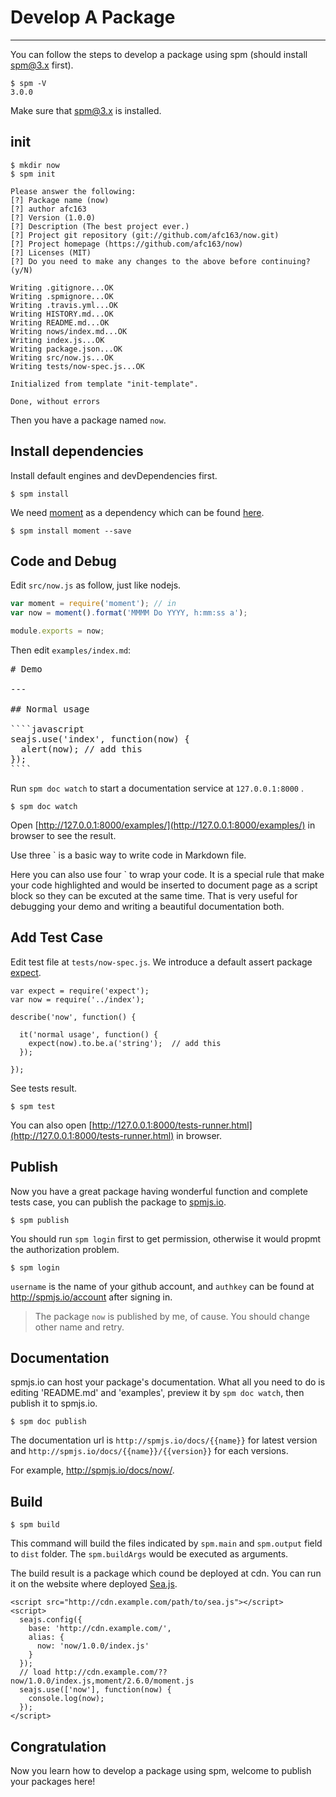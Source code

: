 # Develop A Package

---

You can follow the steps to develop a package using spm (should install spm@3.x first).

```
$ spm -V
3.0.0
```

Make sure that spm@3.x is installed.

## init

```
$ mkdir now
$ spm init
```

```
Please answer the following:
[?] Package name (now)
[?] author afc163
[?] Version (1.0.0)
[?] Description (The best project ever.)
[?] Project git repository (git://github.com/afc163/now.git)
[?] Project homepage (https://github.com/afc163/now)
[?] Licenses (MIT)
[?] Do you need to make any changes to the above before continuing? (y/N)

Writing .gitignore...OK
Writing .spmignore...OK
Writing .travis.yml...OK
Writing HISTORY.md...OK
Writing README.md...OK
Writing nows/index.md...OK
Writing index.js...OK
Writing package.json...OK
Writing src/now.js...OK
Writing tests/now-spec.js...OK

Initialized from template "init-template".

Done, without errors
```

Then you have a package named `now`.

## Install dependencies

Install default engines and devDependencies first.

```
$ spm install
```

We need [moment](http://momentjs.com) as a dependency which can be found [here](http://spmjs.io/package/moment).

```
$ spm install moment --save
```

## Code and Debug

Edit `src/now.js` as follow, just like nodejs.

```js
var moment = require('moment'); // in
var now = moment().format('MMMM Do YYYY, h:mm:ss a');

module.exports = now;
```

Then edit `examples/index.md`:

<pre>
# Demo

---

## Normal usage

````javascript
seajs.use('index', function(now) {
  alert(now); // add this
});
````
</pre>


Run `spm doc watch` to start a documentation service at `127.0.0.1:8000` .

```
$ spm doc watch
```

Open [http://127.0.0.1:8000/examples/](http://127.0.0.1:8000/examples/) in browser to see the result.

Use three ` is a basic way to write code in Markdown file.

Here you can also use four ` to wrap your code. It is a special rule that make your code highlighted and would be inserted to document page as a script block so they can be excuted at the same time. That is very useful for debugging your demo and writing a beautiful documentation both.

## Add Test Case

Edit test file at `tests/now-spec.js`. We introduce a default assert package [expect](http://spmjs.io/package/expect).

```
var expect = require('expect');
var now = require('../index');

describe('now', function() {

  it('normal usage', function() {
    expect(now).to.be.a('string');  // add this
  });

});
```

See tests result.

```
$ spm test
```

You can also open [http://127.0.0.1:8000/tests-runner.html](http://127.0.0.1:8000/tests-runner.html) in browser.

## Publish

Now you have a great package having wonderful function and complete tests case, you can publish the package to [spmjs.io](http://spmjs.io/).

```
$ spm publish
```

You should run `spm login` first to get permission, otherwise it would propmt the authorization problem. 

```
$ spm login
```

`username` is the name of your github account, and `authkey` can be found at http://spmjs.io/account after signing in.

> The package `now` is published by me, of cause. You should change other name and retry.

## Documentation

spmjs.io can host your package's documentation. What all you need to do is editing 'README.md' and 'examples', preview it by `spm doc watch`, then publish it to spmjs.io.

```
$ spm doc publish
```

The documentation url is `http://spmjs.io/docs/{{name}}` for latest version and `http://spmjs.io/docs/{{name}}/{{version}}` for each versions.

For example, http://spmjs.io/docs/now/.

## Build

```
$ spm build
```

This command will build the files indicated by `spm.main` and `spm.output` field to `dist` folder. The `spm.buildArgs` would be executed as arguments.

The build result is a package which cound be deployed at cdn. You can run it on the website where deployed [Sea.js](https://github.com/seajs/seajs/).


```
<script src="http://cdn.example.com/path/to/sea.js"></script>
<script>
  seajs.config({
    base: 'http://cdn.example.com/',
    alias: {
      now: 'now/1.0.0/index.js'
    }
  });
  // load http://cdn.example.com/??now/1.0.0/index.js,moment/2.6.0/moment.js
  seajs.use(['now'], function(now) {
    console.log(now);
  });
</script>
```

## Congratulation

Now you learn how to develop a package using spm, welcome to publish your packages here!

